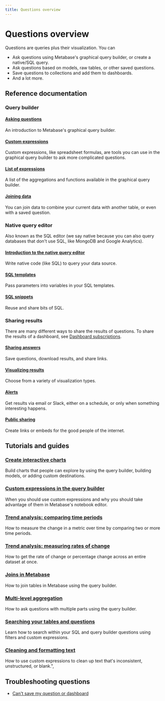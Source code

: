 ```yaml
---
title: Questions overview
---
```


# Questions overview

Questions are queries plus their visualization. You can 

- Ask questions using Metabase's graphical query builder, or create a native/SQL query.
- Ask questions based on models, raw tables, or other saved questions.
- Save questions to collections and add them to dashboards.
- And a lot more.

## Reference documentation

### Query builder

#### [Asking questions](./query-builder/introduction.md)

An introduction to Metabase's graphical query builder.

#### [Custom expressions](./query-builder/expressions.md)

Custom expressions, like spreadsheet formulas, are tools you can use in the graphical query builder to ask more complicated questions.

#### [List of expressions](./query-builder/expressions.md)
    
A list of the aggregations and functions available in the graphical query builder.

#### [Joining data](./query-builder/join.md)

You can join data to combine your current data with another table, or even with a saved question.

### Native query editor

Also known as the SQL editor (we say native because you can also query databases that don't use SQL, like MongoDB and Google Analytics).

#### [Introduction to the native query editor](./native-editor/writing-sql.md)

Write native code (like SQL) to query your data source.

#### [SQL templates](./native-editor/sql-parameters.md)

Pass parameters into variables in your SQL templates.

#### [SQL snippets](./native-editor/sql-snippets.md)

Reuse and share bits of SQL.

### Sharing results

There are many different ways to share the results of questions. To share the results of a dashboard, see [Dashboard subscriptions](../dashboards/subscriptions.md).

#### [Sharing answers](./sharing/answers.md)

Save questions, download results, and share links.

#### [Visualizing results](./sharing/visualizing-results.md)

Choose from a variety of visualization types.

#### [Alerts](./sharing/alerts.md)

Get results via email or Slack, either on a schedule, or only when something interesting happens.

#### [Public sharing](./sharing/public-links.md)

Create links or embeds for the good people of the internet.

## Tutorials and guides

### [Create interactive charts](https://www.metabase.com/learn/questions/drill-through)

Build charts that people can explore by using the query builder, building models, or adding custom destinations.

### [Custom expressions in the query builder](https://www.metabase.com/learn/questions/custom-expressions)

When you should use custom expressions and why you should take advantage of them in Metabase's notebook editor.

### [Trend analysis: comparing time periods](https://www.metabase.com/learn/questions/time-series-comparisons)

How to measure the change in a metric over time by comparing two or more time periods.

### [Trend analysis: measuring rates of change](https://www.metabase.com/learn/questions/rate-of-change)

How to get the rate of change or percentage change across an entire dataset at once.

### [Joins in Metabase](https://www.metabase.com/learn/questions/joins-in-metabase)

How to join tables in Metabase using the query builder.

### [Multi-level aggregation](https://www.metabase.com/learn/questions/multi-aggregation)

How to ask questions with multiple parts using the query builder.

### [Searching your tables and questions](https://www.metabase.com/learn/questions/searching-tables)

Learn how to search within your SQL and query builder questions using filters and custom expressions.

### [Cleaning and formatting text](https://www.metabase.com/learn/questions/formatting)

How to use custom expressions to clean up text that's inconsistent, unstructured, or blank.",

## Troubleshooting questions

- [Can't save my question or dashboard](https://www.metabase.com/docs/latest/troubleshooting-guide/proxies)
